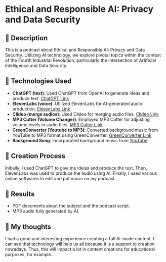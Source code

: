 # Ethical and Responsible AI: Privacy and Data Security

## 📒 Description
This is a podcast about Ethical and Responsible AI: Privacy and Data Security. Utilizing AI technology, we explore pivotal topics within the context of the Fourth Industrial Revolution, particularly the intersection of Artificial Intelligence and Data Security.

## 🤖 Technologies Used

- **ChatGPT (text)**: Used ChatGPT from OpenAI to generate ideas and produce text. [ChatGPT Link](https://chat.openai.com/)
- **ElevenLabs (voice)**: Utilized ElevenLabs for AI-generated audio production. [ElevenLabs Link](https://elevenlabs.io/)
- **Clideo (merge audios)**: Used Clideo for merging audio files. [Clideo Link](https://clideo.com/pt/account/projects)
- **MP3 Cutter (Volume Changer)**: Employed MP3 Cutter for adjusting volume levels in audio files. [MP3 Cutter Link](https://mp3cut.net/change-volume)
- **GreenConverter (Youtube to MP3)**: Converted background music from YouTube to MP3 format using GreenConverter. [GreenConverter Link](https://pt.greenconvert.net/)
- **Background Song**: Incorporated background music from [YouTube](https://www.youtube.com/watch?v=Q7HjxOAU5Kc&list=PLfP6i5T0-DkKePtqSld0Dis0p14dRFZvm&index=3).


## 🧐 Creation Process
Initially, I used ChatGPT to give me ideias and produce the text. Then, ElevenLabs was used to produce the audio using AI. Finally, I used various online softwares to edit and put music on my podcast. 

## 🚀 Results
- PDF documents about the subject and the podcast script. 
- MP3 audio fully generated by AI.

## 💭 My thoughts
I had a good and interesting experience creating a full AI-made content. I can see that technology will help us all because it is a support to creation nowadays. Thus, this will impact a lot in content creations for educational purposes, for example.
